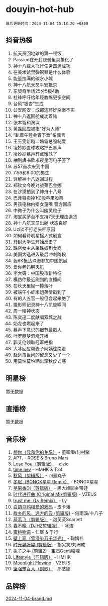 # douyin-hot-hub

`最后更新时间：2024-11-04 15:18:20 +0800`

## 抖音热榜

1. 航天员回地球的第一顿饭
1. Passion在开封夜骑里具象化了
1. 神十八载人飞行任务圆满成功
1. 在美术馆里弹钢琴是什么体验
1. 能量拉满的碳水小城
1. 神十八航天员平安抵京
1. 东契奇半场25分5板4助
1. 杜锋呼吁给年轻教练更多空间
1. 台风“银杏”生成
1. 公安网安：成都连环奸杀案不实
1. 神十八返回舱成功着陆
1. 张本智和淘汰
1. 黄磊回应被指“好为人师”
1. “趴着午睡会胃下垂”系谣言
1. 王玉雯新剧二婚霸总强制爱
1. 凌妙妙直球攻略拧巴慕声
1. 凌妙妙慕声有点暧昧了
1. 抽到虞书欣永夜星河电子签了
1. 苏57首次来到中国
1. 7:59和8:00的男生
1. 详解神十八返回过程
1. 郑钦文今晚对战莱巴金娜
1. 在沙漠拍到了神舟十八号
1. 巴菲特卖掉1亿股苹果股票
1. 男孩电梯内捂女童嘴 警方回应
1. 中微子为什么叫幽灵粒子
1. 淘宝买茅台不支持7天无理由退货
1. 神十八航天员出舱 状态良好
1. Uzi谈不打老头杯原因
1. 如何看待明星摇人式剧宣
1. 开封大学生开始反击了
1. 珠帘女主从采珠奴到女商
1. 美国大选进入最后冲刺阶段
1. 轰6K抵达珠海参加中国航展
1. 爱你老妈明天见
1. 李大霄：中国股市新特征
1. 模仿你最近刷到的直播间
1. 在秋天里抛一捧落叶
1. 被端午小虾米姐弟情戳到了
1. 有的人五官一般但合起来绝了
1. 摄影师记录神十八凯旋瞬间
1. 周一精神状态
1. 陈奕迅二度献唱双城之战
1. 奶龙也燃起来了
1. 慕声下意识的细节最戳人
1. 叶罗丽梦奇境开播
1. 郭艾伦领取冠军戒指
1. 大冰回应帮麦子阿姨往南走
1. 赵远舟世间的留念又少了一个
1. 用莫怕莫怕晒出深秋仪式感

## 明星榜

暂无数据

## 直播榜

暂无数据

## 音乐榜

1. [想你（我和你的关系）](https://sf3-cdn-tos.douyinstatic.com/obj/tos-cn-ve-2774/o8QxhcOBDYYX0zqKCjFVQXZ3RBffnRBQEogitG) - 董唧唧/何村猪
1. [APT.](https://sf3-cdn-tos.douyinstatic.com/obj/tos-cn-ve-2774/oUIcRnUtZBV1JgZtxIMCAiiBSVBSEEOCFfkeMQ) - ROSÉ & Bruno Mars
1. [Lose You（剪辑版）](https://sf5-hl-cdn-tos.douyinstatic.com/obj/tos-cn-ve-2774/og9yxQxAWI86iBNr9ojBFMoWTIvDZZb8HwiGY) - elzio
1. [time nev](https://sf3-cdn-tos.douyinstatic.com/obj/tos-cn-ve-2774/oc6aICzpzBCWrhCvDVi2AZmQLt0gIBxfMEfd6i) - HMHK & T34
1. [秋风（剪辑版）](https://sf5-hl-cdn-tos.douyinstatic.com/obj/tos-cn-ve-2774/ocGaU84LfAfzMd2wbXdQFpCGhBiXg82JNMRRie) - 四熹丸子
1. [冬眠（BONGX星星 Remix）](https://sf3-cdn-tos.douyinstatic.com/obj/tos-cn-ve-2774/oMCfFFoE3LwQ7agAgOIG4ieExqkeAsxNBEkLdz) - BONGX星星
1. [苹果香Dj（剪辑版）](https://sf5-hl-cdn-tos.douyinstatic.com/obj/tos-cn-ve-2774/oEeIEQbYGAOspCTRAIeYF4Ok8LgZ8NBaRe4ztR) - 黑大婶回乡带娃
1. [时代进行曲 (Original Mix剪辑版)](https://sf3-cdn-tos.douyinstatic.com/obj/tos-cn-ve-2774/oYrssziLdrtiW6cKABM8n5Vfc2xwXiIBInoAkn) - VZEUS
1. [trust me（Ly Remix）](https://sf3-cdn-tos.douyinstatic.com/obj/tos-cn-ve-2774/oUo1M8fz5AfmMSExABQQKFE0eCMWgsiccfqrMA) - Ly
1. [白鸽乌鸦相爱的戏码](https://sf5-hl-cdn-tos.douyinstatic.com/obj/tos-cn-ve-2774/oMVVEf6eDAOmFtNtCsEqKpIorBDM8Nkg6TZRqC) - 皮卡潘
1. [故乡的风，远方的云 (剪辑版)](https://sf5-hl-cdn-tos.douyinstatic.com/obj/tos-cn-ve-2774/ooPEdiZMrAAWisczq1WXoZYGU6GxII2UUBvYI) - 何雨溪/十八子
1. [芦苇飞（剪辑版）](https://sf5-hl-cdn-tos.douyinstatic.com/obj/tos-cn-ve-2774/ok3IaChjEFFoK3FAMzXDEgfpeE6Al3Nv2BnfCW) - 泡芙芙Scarlett
1. [春不晚（DJHZ剪辑版）](https://sf3-cdn-tos.douyinstatic.com/obj/tos-cn-ve-2774/osEZa7YZ6wNo9QDABgfGFaCQKRQTNafsBJDnKt) - 冰洁
1. [蜜桃物语](https://sf3-cdn-tos.douyinstatic.com/obj/tos-cn-ve-2774/oIhOSCZtIACtYU4XQkngiW9kCBfVD1Fz9IYeqL) - 仁辰 & 于行
1. [壁上观（雪浸染万千华光）](https://sf3-cdn-tos.douyinstatic.com/obj/tos-cn-ve-2774/ocIizBMxWi8vA8UdAMIYdYCjgBB5Z3WZWxrvY) - 鞠婧祎
1. [时光晃呀晃 (剪辑版)](https://sf5-hl-cdn-tos.douyinstatic.com/obj/tos-cn-ve-2774/o8ACeQem3gwI1x3GIYGAfKG0LJebKFRJDwRwyW) - 指尖笑/刘洲成
1. [执子之手 (剪辑2)](https://sf3-cdn-tos.douyinstatic.com/obj/tos-cn-ve-2774/oUoZLQjCc31XzqsBnBQUNgeKtYPBcgbFDwtfcu) - 宝石Gem\哩哩
1. [Lifestyle（剪辑版）](https://sf5-hl-cdn-tos.douyinstatic.com/obj/tos-cn-ve-2774/owfqGgjwG3V5lCLaAIezFMeg3LtuKNBaZKgzPV) - HMHK
1. [Moonlight Flowing](https://sf5-hl-cdn-tos.douyinstatic.com/obj/tos-cn-ve-2774/oopZsCtRnQgOhEYmv9FfBBgwmeaQmWQQZED9tN) - VZEUS
1. [坚强笨女人（副歌）](https://sf3-cdn-tos.douyinstatic.com/obj/tos-cn-ve-2774/ospNInQiZvGWyBVg5zkNsAMct5uJIg1CrZiPL) - 那艺娜

## 品牌榜

[2024-11-04-brand.md](2024-11-04-brand.md)
